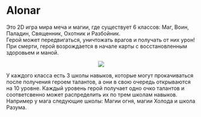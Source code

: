 # Alonar

Это 2D игра мира меча и магии, где существует 6 классов: Маг, Воин, Паладин, Священник, Охотник и Разбойник.  
Герой может передвигаться, уничтожать врагов и получать от них урон! При смерти, герой возрождается в начале карты с восстановленным здоровьем и маной.  
<p align="center">
  <img src="https://user-images.githubusercontent.com/43339484/140650626-a8a5ef86-4d57-45a9-b434-602d112c0d71.jpg" />
</p>

 У каждого класса есть 3 школы навыков, которые могут прокачиваться после получения героем талантов, а они в свою очередь открываются на 10 уровне. Каждый уровень герой получает одно очко талантов и соответсвенно может распределить их по трем школам навыков. Например у мага следующие школы: Магии огня, магии Холода и школа Разума.
